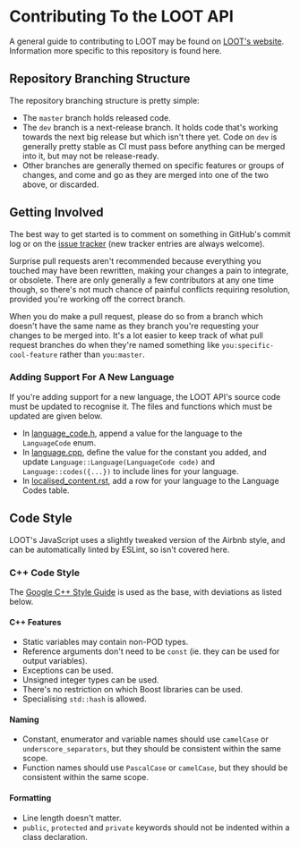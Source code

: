Contributing To the LOOT API
============================

A general guide to contributing to LOOT may be found on [LOOT's website](https://loot.github.io/docs/contributing/How-To-Contribute). Information more specific to this repository is found here.

## Repository Branching Structure

The repository branching structure is pretty simple:

* The `master` branch holds released code.
* The `dev` branch is a next-release branch. It holds code that's working towards the next big release but which isn't there yet. Code on `dev` is generally pretty stable as CI must pass before anything can be merged into it, but may not be release-ready.
* Other branches are generally themed on specific features or groups of changes, and come and go as they are merged into one of the two above, or discarded.

## Getting Involved

The best way to get started is to comment on something in GitHub's commit log or on the [issue tracker](https://github.com/loot/loot/issues) (new tracker entries are always welcome).

Surprise pull requests aren't recommended because everything you touched may have been rewritten, making your changes a pain to integrate, or obsolete. There are only generally a few contributors at any one time though, so there's not much chance of painful conflicts requiring resolution, provided you're working off the correct branch.

When you do make a pull request, please do so from a branch which doesn't have the same name as they branch you're requesting your changes to be merged into. It's a lot easier to keep track of what pull request branches do when they're named something like `you:specific-cool-feature` rather than `you:master`.

### Adding Support For A New Language

If you're adding support for a new language, the LOOT API's source code must be updated to recognise it. The files and functions which must be updated are given below.

* In [language_code.h](include/loot/enum/language_code.h), append a value for the language to the `LanguageCode` enum.
* In [language.cpp](src/api/helpers/language.cpp), define the value for the constant you added, and update `Language::Language(LanguageCode code)` and `Language::codes({...})` to include lines for your language.
* In [localised_content.rst](docs/metadata/data_structures/localised_content.rst), add a row for your language to the Language Codes table.

## Code Style

LOOT's JavaScript uses a slightly tweaked version of the Airbnb style, and can be automatically linted by ESLint, so isn't covered here.

### C++ Code Style

The [Google C++ Style Guide](https://google.github.io/styleguide/cppguide.html) is used as the base, with deviations as listed below.

#### C++ Features

* Static variables may contain non-POD types.
* Reference arguments don't need to be `const` (ie. they can be used for output variables).
* Exceptions can be used.
* Unsigned integer types can be used.
* There's no restriction on which Boost libraries can be used.
* Specialising `std::hash` is allowed.

#### Naming

* Constant, enumerator and variable names should use `camelCase` or `underscore_separators`, but they should be consistent within the same scope.
* Function names should use `PascalCase` or `camelCase`, but they should be consistent within the same scope.

#### Formatting

* Line length doesn't matter.
* `public`, `protected` and `private` keywords should not be indented within a class declaration.
